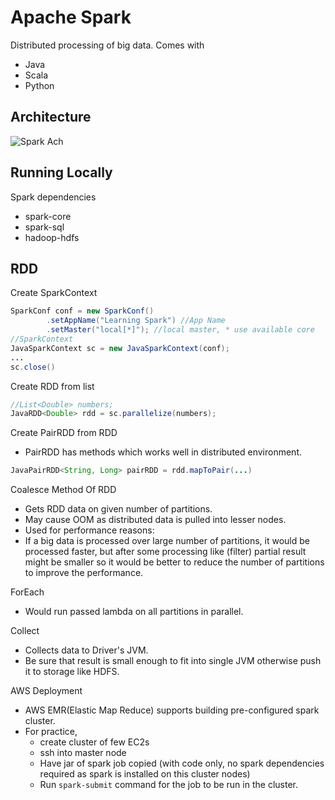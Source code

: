 # Apache Spark
Distributed processing of big data.
Comes with 
* Java
* Scala
* Python

## Architecture
![Spark Ach](/src/main/resources/img/SparkArch.png)

## Running Locally
Spark dependencies
* spark-core
* spark-sql
* hadoop-hdfs

## RDD
Create SparkContext
```Java
SparkConf conf = new SparkConf()
        .setAppName("Learning Spark") //App Name
        .setMaster("local[*]"); //local master, * use available core
//SparkContext
JavaSparkContext sc = new JavaSparkContext(conf);
...
sc.close()
```
Create RDD from list
```Java
//List<Double> numbers;
JavaRDD<Double> rdd = sc.parallelize(numbers);
```

Create PairRDD from RDD
- PairRDD has methods which works well in distributed environment.
```Java
JavaPairRDD<String, Long> pairRDD = rdd.mapToPair(...)
```

Coalesce Method Of RDD
- Gets RDD data on given number of partitions.
- May cause OOM as distributed data is pulled into lesser nodes.
- Used for performance reasons:
- If a big data is processed over large number of partitions, 
it would be processed faster, but after some processing like (filter)
partial result might be smaller so it would be better to reduce the number of partitions
to improve the performance.

ForEach
- Would run passed lambda on all partitions in parallel.

Collect
- Collects data to Driver's JVM.
- Be sure that result is small enough to fit into single JVM
otherwise push it to storage like HDFS.

AWS Deployment
- AWS EMR(Elastic Map Reduce) supports building pre-configured spark cluster.
- For practice, 
    * create cluster of few EC2s
    * ssh into master node
    * Have jar of spark job copied (with code only, no spark dependencies required as spark is installed on this cluster nodes)
    * Run `spark-submit` command for the job to be run in the cluster.  